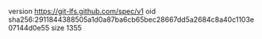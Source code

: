 version https://git-lfs.github.com/spec/v1
oid sha256:2911844388505a1d0a87ba6cb65bec28667dd5a2684c8a40c1103e07144d0e55
size 1355
